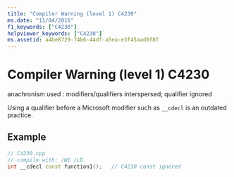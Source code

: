 ```yaml
---
title: "Compiler Warning (level 1) C4230"
ms.date: "11/04/2016"
f1_keywords: ["C4230"]
helpviewer_keywords: ["C4230"]
ms.assetid: a4be8729-74b6-44df-a5ea-e3f45aad0f8f
---
```

# Compiler Warning (level 1) C4230

anachronism used : modifiers/qualifiers interspersed; qualifier ignored

Using a qualifier before a Microsoft modifier such as `__cdecl` is an outdated practice.

## Example

```cpp
// C4230.cpp
// compile with: /W1 /LD
int __cdecl const function1();   // C4230 const ignored
```